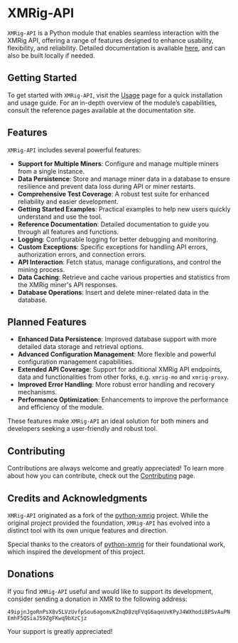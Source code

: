 # XMRig-API

`XMRig-API` is a Python module that enables seamless interaction with the XMRig API, offering a range of features designed to enhance usability, flexibility, and reliability. Detailed documentation is available [here](https://hreikin.co.uk/xmrig-api/), and can also be built locally if needed.

## Getting Started

To get started with `XMRig-API`, visit the [Usage](usage.md) page for a quick installation and usage guide. For an in-depth overview of the module’s capabilities, consult the reference pages available at the documentation site.  

## Features

`XMRig-API` includes several powerful features:

- **Support for Multiple Miners**: Configure and manage multiple miners from a single instance.
- **Data Persistence**: Store and manage miner data in a database to ensure resilience and prevent data loss during API or miner restarts.
- **Comprehensive Test Coverage**: A robust test suite for enhanced reliability and easier development.
- **Getting Started Examples**: Practical examples to help new users quickly understand and use the tool.
- **Reference Documentation**: Detailed documentation to guide you through all features and functions.  
- **Logging**: Configurable logging for better debugging and monitoring.
- **Custom Exceptions**: Specific exceptions for handling API errors, authorization errors, and connection errors.
- **API Interaction**: Fetch status, manage configurations, and control the mining process.
- **Data Caching**: Retrieve and cache various properties and statistics from the XMRig miner's API responses.
- **Database Operations**: Insert and delete miner-related data in the database.

## Planned Features

- **Enhanced Data Persistence**: Improved database support with more detailed data storage and retrieval options.
- **Advanced Configuration Management**: More flexible and powerful configuration management capabilities.
- **Extended API Coverage**: Support for additional XMRig API endpoints, data and functionalities from other forks, e.g. `xmrig-mo` and `xmrig-proxy`.
- **Improved Error Handling**: More robust error handling and recovery mechanisms.
- **Performance Optimization**: Enhancements to improve the performance and efficiency of the module.

These features make `XMRig-API` an ideal solution for both miners and developers seeking a user-friendly and robust tool.

## Contributing

Contributions are always welcome and greatly appreciated! To learn more about how you can contribute, check out the [Contributing](CONTRIBUTING.md) page.  

## Credits and Acknowledgments

`XMRig-API` originated as a fork of the [python-xmrig](https://github.com/CoulterStutz/python-xmrig) project. While the original project provided the foundation, `XMRig-API` has evolved into a distinct tool with its own unique features and direction.  

Special thanks to the creators of [python-xmrig](https://github.com/CoulterStutz/python-xmrig) for their foundational work, which inspired the development of this project.  

## Donations

If you find `XMRig-API` useful and would like to support its development, consider sending a donation in XMR to the following address:  

`49ipjnJgoRnPsX8v5LVzUvfpSou6agomvKZnqD8zqFVqG6aqeUvKPyJ4WXhodiBPSvAuPNEmhF5QSiaJ59ZgFKwq9bXzCjz`  

Your support is greatly appreciated!
